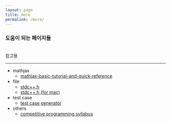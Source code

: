 ```yaml
---
layout: page
title: more
permalink: /more/
---
```

### 도움이 되는 페이지들

   
참고용

---
* mathjax
  * [mathjax-basic-tutorial-and-quick-reference](https://math.meta.stackexchange.com/questions/5020/mathjax-basic-tutorial-and-quick-reference)
* file
  * [stdc++.h](https://github.com/gcc-mirror/gcc/blob/master/libstdc%2B%2B-v3/include/precompiled/stdc%2B%2B.h)
  * [stdc++.h (for mac)](https://github.com/tekfyl/bits-stdc-.h-for-mac/blob/master/stdc%2B%2B.h)
* test case
  * [test case generator](http://test-case-generator.herokuapp.com/)
* others
  * [competitive programming syllabus](/2023/02/27/competitive-programming-syllabus)